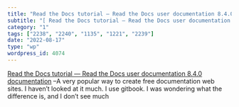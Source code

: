 ```yaml
---
title: "Read the Docs tutorial — Read the Docs user documentation 8.4.0 documentation"
subtitle: "[ Read the Docs tutorial — Read the Docs user documentation 8.4.0 documentation]( https://docs.readt..."
category: "1"
tags: ["2238", "2240", "1135", "1221", "2239"]
date: "2022-08-17"
type: "wp"
wordpress_id: 4074
---
```

[ Read the Docs tutorial — Read the Docs user documentation 8.4.0 documentation]( https://docs.readthedocs.io/en/stable/tutorial/) –A very popular way to create free documentation web sites. I haven’t looked at it much. I use gitbook. I was wondering what the difference is, and I don’t see much